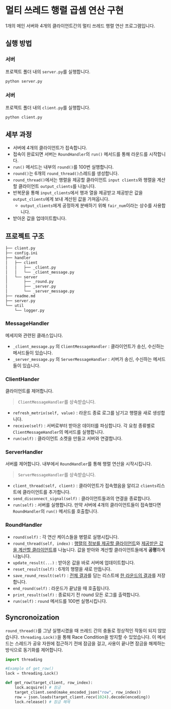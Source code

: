 멀티 쓰레드 행렬 곱셈 연산 구현
=============
1개의 메인 서버와 4개의 클라이언트간의 멀티 쓰레드 행렬 연산 프로그램입니다. 

## 실행 방법
### 서버
프로젝트 폴더 내의 `server.py`를 실행합니다.
```bash
python server.py
```
### 서버
프로젝트 폴더 내의 `client.py`를 실행합니다.
```bash
python client.py
```

## 세부 과정
- 서버에 4개의 클라이언트가 접속합니다.
- 접속이 완료되면 서버는 `RoundHandler`의 `run()` 메서드를 통해 라운드를 시작합니다.
- `run()` 메서드는 내부의 `round()`를 100번 실행합니다.
- `round()`는 6개의 `round_thread()`스레드를 생성합니다.
- `round_thread()`에서는 행렬을 제공할 클라이언트 `input clients`와 행렬을 계산할 클라이언트 `output_clients`를 나눕니다.
- 반복문을 통해 `input_clients`에서 행과 열을 제공받고 제공받은 값을 `output_clients`에게 보내 계산된 값을 가져옵니다. 
    - `output_clients`에게 공정하게 분배하기 위해 `fair_num`이라는 상수를 사용합니다.
- 받아온 값을 업데이트합니다.


## 프로젝트 구조
```bash
├── client.py
├── config.ini
├── handler
│   ├── client
│   │   ├── _client.py
│   │   └── _client_message.py
│   └── server
│       ├── _round.py
│       ├── _server.py
│       └── _server_message.py
├── readme.md
├── server.py
└── util
    └── logger.py

```
### MessageHandler
메세지와 관련된 클래스입니다.  
- `_client_message.py` 의 `ClientMessageHandler` : 클라이언트가 송신, 수신하는 메서드들이 있습니다.
- `_server_message.py` 의 `ServerMessageHandler` : 서버가 송신, 수신하는 메서드들이 있습니다. 

### ClientHander
클라이언트를 제어합니다.
> `ClientMessageHandler`를 상속받습니다.
- `refresh_metrix(self, value)` : 라운드 종료 로그를 남기고 행렬을 새로 생성합니다.
- `receive(self)` : 서버로부터 받아온 데이터를 파싱합니다. 각 요청 종류별로 `ClientMessageHandler`의 메서드를 실행합니다.
- `run(self)` : 클라이언트 소켓을 만들고 서버와 연결합니다.

### ServerHandler
서버를 제어합니다. 내부에서 `RoundHandler`를 통해 행렬 연산을 시작시킵니다.
> `ServerMessageHandler`를 상속받습니다.
- `client_thread(self, client)` : 클라이언트가 접속했음을 알리고 `clients`리스트에 클라이언트를 추가합니다.
- `send_disconnect_signal(self)` : 클라이언트들과의 연결을 종료합니다.
- `run(self)` : 서버를 실행합니다. 만약 서버에 4개의 클라이언트들이 접속했다면 `RoundHandler`의 `run()` 메서드를 호출합니다.

### RoundHandler
- `round(self)` : 각 연산 케이스들을 병렬로 실행시킵니다.
- `round_thread(self, index)` : <u>행렬의 정보를 제공할 클라이언트</u>와 <u>제공받은 값을 계산할 클라이언트</u>를 나눕니다. 값을 받아와 계산할 클라이언트들에게 **공평**하게 나눕니다.
- `update_result(...)` : 받아온 값을 바로 서버에 업데이트합니다.
- `reset_result(self)` : 6개의 행렬을 새로 만듭니다.
- `save_round_result(self)` : <u>전체 결과</u>를 담는 리스트에 <u>한 라운드의 결과</u>를 저장합니다.
- `end_round(self)` : 라운드가 끝났을 때 호출됩니다. 
- `print_result(self)` : 종료되기 전 round 모든 로그를 출력합니다.
- `run(self)` : `round` 메서드를 100번 실행시킵니다.



## Syncronoization
`round_thread()`를 그냥 실행시켰을 때 쓰레드 간의 충돌로 정상적인 작동이 되지 않았습니다. `threading.Lock()`을 통해 
Race Condition을 방지할 수 있었습니다. 이 메서드는 스레드가 공유 자원에 접근하기 전에 잠금을 걸고, 사용이 끝나면 잠금을 해제하는 방식으로 동기화를 제어합니다.
```python
import threading

#Example of get_row()
lock = threading.Lock()

def get_row(target_client, row_index):
    lock.acquire() # 잠금
    target_client.send(make_encoded_json("row", row_index))
    row = json.loads(target_client.recv(1024).decode(encoding))
    lock.release() # 잠금 해제
```